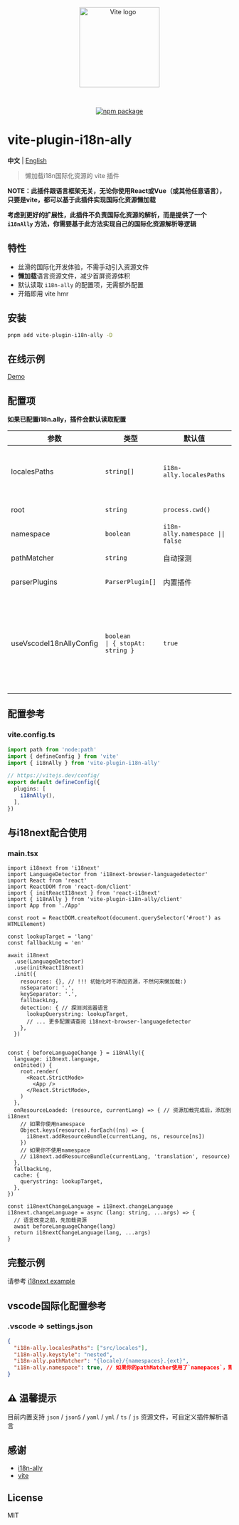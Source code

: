 
<p align="center">
  <a href="https://vitejs.dev" target="_blank" rel="noopener noreferrer">
    <img width="180" src="https://vitejs.dev/logo.svg" alt="Vite logo" />
  </a>
</p>
<br/>
<p align="center">
  <a href="https://npmjs.com/package/vite-plugin-i18n-ally"><img src="https://img.shields.io/npm/v/vite-plugin-i18n-ally.svg" alt="npm package"></a>
</p>


# vite-plugin-i18n-ally

**中文** | [English](./README.md)

> 懒加载i18n国际化资源的 vite 插件

**NOTE：此插件跟语言框架无关，无论你使用React或Vue（或其他任意语言），只要是vite，都可以基于此插件实现国际化资源懒加载**

**考虑到更好的扩展性，此插件不负责国际化资源的解析，而是提供了一个 `i18nAlly` 方法，你需要基于此方法实现自己的国际化资源解析等逻辑**

## 特性

- 丝滑的国际化开发体验，不需手动引入资源文件
- **懒加载**语言资源文件，减少首屏资源体积
- 默认读取 `i18n-ally` 的配置项，无需额外配置
- 开箱即用 vite hmr

## 安装

```bash
pnpm add vite-plugin-i18n-ally -D
```

## 在线示例
[Demo](https://hemengke1997.github.io/vite-plugin-i18n-ally/)


## 配置项

**如果已配置i18n.ally，插件会默认读取配置**

| 参数                    | 类型                                    | 默认值                           | 描述                                                             |
| ----------------------- | --------------------------------------- | -------------------------------- | ---------------------------------------------------------------- |
| localesPaths            | `string[]`                              | `i18n-ally.localesPaths`         | 存放语言资源的目录地址，相对于 `root`                            |
| root                    | `string`                                | `process.cwd()`                  | 项目根路径                                                       |
| namespace               | `boolean`                               | `i18n-ally.namespace \|\| false` | 是否启用命名空间                                                 |
| pathMatcher             | `string`                                | 自动探测                         | 资源文件匹配规则                                                 |
| parserPlugins           | `ParserPlugin[]`                        | 内置插件                         | 资源文件解析插件                                                 |
| useVscodeI18nAllyConfig | `boolean         \| { stopAt: string }` | `true`                           | 是否自动使用i18n配置项，如果传入stopAt，则会在指定的目录停止探测 |

## 配置参考

### vite.config.ts
```ts
import path from 'node:path'
import { defineConfig } from 'vite'
import { i18nAlly } from 'vite-plugin-i18n-ally'

// https://vitejs.dev/config/
export default defineConfig({
  plugins: [
    i18nAlly(),
  ],
})
```

## 与i18next配合使用

### main.tsx
```tsx
import i18next from 'i18next'
import LanguageDetector from 'i18next-browser-languagedetector'
import React from 'react'
import ReactDOM from 'react-dom/client'
import { initReactI18next } from 'react-i18next'
import { i18nAlly } from 'vite-plugin-i18n-ally/client'
import App from './App'

const root = ReactDOM.createRoot(document.querySelector('#root') as HTMLElement)

const lookupTarget = 'lang'
const fallbackLng = 'en'

await i18next
  .use(LanguageDetector)
  .use(initReactI18next)
  .init({
    resources: {}, // !!! 初始化时不添加资源，不然何来懒加载:)
    nsSeparator: '.',
    keySeparator: '.',
    fallbackLng,
    detection: { // 探测浏览器语言
      lookupQuerystring: lookupTarget,
      // ... 更多配置请查阅 i18next-browser-languagedetector
    },
  })


const { beforeLanguageChange } = i18nAlly({
  language: i18next.language,
  onInited() {
    root.render(
      <React.StrictMode>
        <App />
      </React.StrictMode>,
    )
  },
  onResourceLoaded: (resource, currentLang) => { // 资源加载完成后，添加到i18next
    // 如果你使用namespace
    Object.keys(resource).forEach((ns) => {
      i18next.addResourceBundle(currentLang, ns, resource[ns])
    })
    // 如果你不使用namespace
    // i18next.addResourceBundle(currentLang, 'translation', resource)
  },
  fallbackLng,
  cache: {
    querystring: lookupTarget,
  },
})

const i18nextChangeLanguage = i18next.changeLanguage
i18next.changeLanguage = async (lang: string, ...args) => {
  // 语言改变之前，先加载资源
  await beforeLanguageChange(lang)
  return i18nextChangeLanguage(lang, ...args)
}
```

## 完整示例
请参考 [i18next example](./playground/spa-with-namespace/src/main.tsx)

## vscode国际化配置参考

### .vscode => settings.json
``` json
{
  "i18n-ally.localesPaths": ["src/locales"],
  "i18n-ally.keystyle": "nested",
  "i18n-ally.pathMatcher": "{locale}/{namespaces}.{ext}",
  "i18n-ally.namespace": true, // 如果你的pathMatcher使用了`namepaces`，需要开启此配置
}
```


## ⚠️ 温馨提示

目前内置支持 `json` / `json5` / `yaml` / `yml` / `ts` / `js` 资源文件，可自定义插件解析语言

## 感谢

- [i18n-ally](https://github.com/lokalise/i18n-ally)
- [vite](https://github.com/vitejs/vite)

## License

MIT
